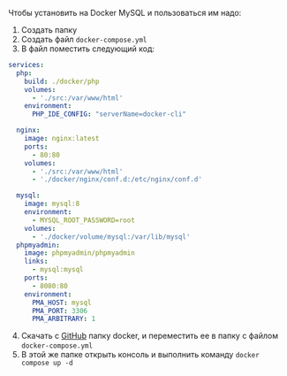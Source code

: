 Чтобы установить на Docker MySQL и пользоваться им надо:
1. Создать папку
2. Создать файл `docker-compose.yml`
3. В файл поместить следующий код:
```yaml
services:
  php:
    build: ./docker/php
    volumes:
      - './src:/var/www/html'
    environment:
      PHP_IDE_CONFIG: "serverName=docker-cli"

  nginx:
    image: nginx:latest
    ports:
      - 80:80
    volumes:
      - './src:/var/www/html'
      - './docker/nginx/conf.d:/etc/nginx/conf.d'

  mysql:
    image: mysql:8
    environment:
      - MYSQL_ROOT_PASSWORD=root
    volumes:
      - './docker/volume/mysql:/var/lib/mysql'
  phpmyadmin:
    image: phpmyadmin/phpmyadmin
    links:
      - mysql:mysql
    ports:
      - 8080:80
    environment:
      PMA_HOST: mysql
      PMA_PORT: 3306
      PMA_ARBITRARY: 1
```
4. Скачать с [GitHub](https://github.com/gmaslov-dev/docker-php-xdebug/tree/main) папку docker, и переместить ее в папку с файлом `docker-compose.yml`
5. В этой же папке открыть консоль и выполнить команду `docker compose up -d`
